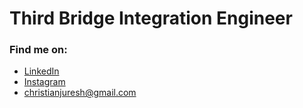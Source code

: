 # Third Bridge Integration Engineer

### Find me on:

- [LinkedIn](https://www.linkedin.com/in/chrisJuresh/)
- [Instagram](https://www.instagram.com/christian.juresh/)
- [christianjuresh@gmail.com](mailto:christianjuresh@gmail.com)
